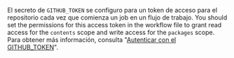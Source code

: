 El secreto de `GITHUB_TOKEN` se configuro para un token de acceso para el repositorio cada vez que comienza un job en un flujo de trabajo. You should set the permissions for this access token in the workflow file to grant read access for the `contents` scope and write access for the `packages` scope. Para obtener más información, consulta "[Autenticar con el GITHUB_TOKEN](/actions/configuring-and-managing-workflows/authenticating-with-the-github_token)".
